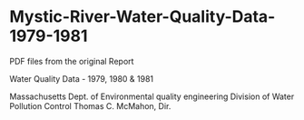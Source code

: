 # Mystic-River-Water-Quality-Data-1979-1981
PDF files from the original Report

Water Quality Data - 1979, 1980 & 1981

Massachusetts Dept. of Environmental quality engineering
Division of Water Pollution Control
Thomas C. McMahon, Dir.
